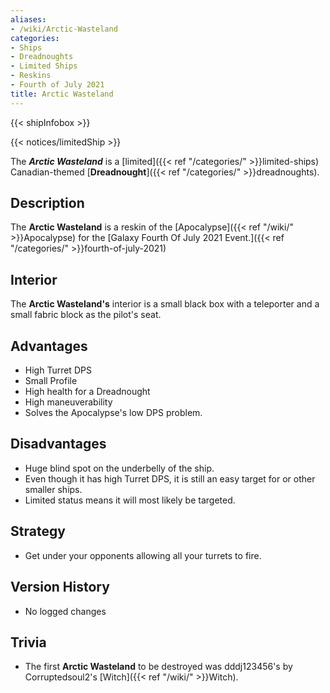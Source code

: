 ```yaml
---
aliases:
- /wiki/Arctic-Wasteland
categories:
- Ships
- Dreadnoughts
- Limited Ships
- Reskins
- Fourth of July 2021
title: Arctic Wasteland
---  
```


{{< shipInfobox >}}   

{{< notices/limitedShip >}} 

The **_Arctic Wasteland_** is a [limited]({{< ref "/categories/" >}}limited-ships) Canadian-themed [**Dreadnought**]({{< ref "/categories/" >}}dreadnoughts). 

## Description

The **Arctic Wasteland** is a reskin of the [Apocalypse]({{< ref "/wiki/" >}}Apocalypse) for the [Galaxy Fourth Of July 2021 Event.]({{< ref "/categories/" >}}fourth-of-july-2021)

## Interior

The **Arctic Wasteland's** interior is a small black box with a teleporter and a small fabric block as the pilot's seat.

## Advantages

- High Turret DPS
- Small Profile
- High health for a Dreadnought
- High maneuverability
- Solves the Apocalypse's low DPS problem.

## Disadvantages

- Huge blind spot on the underbelly of the ship.
- Even though it has high Turret DPS, it is still an easy target for or other smaller ships.
- Limited status means it will most likely be targeted.

## Strategy

- Get under your opponents allowing all your turrets to fire.

## Version History 

- No logged changes

## Trivia

- The first **Arctic Wasteland** to be destroyed was dddj123456's by Corruptedsoul2's [Witch]({{< ref "/wiki/" >}}Witch).